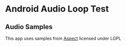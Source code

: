 # Android Audio Loop Test


## Audio Samples
This app uses samples from [Aspect](https://evolution.voxeo.com/library/audio/prompts/) licensed under LGPL